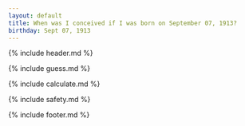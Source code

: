 ```yaml
---
layout: default
title: When was I conceived if I was born on September 07, 1913?
birthday: Sept 07, 1913
---
```


{% include header.md %}

{% include guess.md %}

{% include calculate.md %}

{% include safety.md %}

{% include footer.md %}



